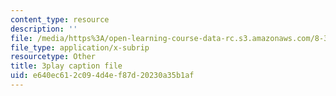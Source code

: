```yaml
---
content_type: resource
description: ''
file: /media/https%3A/open-learning-course-data-rc.s3.amazonaws.com/8-334-statistical-mechanics-ii-statistical-physics-of-fields-spring-2014/e640ec612c094d4ef87d20230a35b1af_iecno1uInk8.srt
file_type: application/x-subrip
resourcetype: Other
title: 3play caption file
uid: e640ec61-2c09-4d4e-f87d-20230a35b1af
---
```


